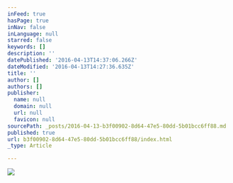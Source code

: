 ```yaml
---
inFeed: true
hasPage: true
inNav: false
inLanguage: null
starred: false
keywords: []
description: ''
datePublished: '2016-04-13T14:37:06.266Z'
dateModified: '2016-04-13T14:27:36.635Z'
title: ''
author: []
authors: []
publisher:
  name: null
  domain: null
  url: null
  favicon: null
sourcePath: _posts/2016-04-13-b3f00902-8d64-47e5-80dd-5b01bcc6ff88.md
published: true
url: b3f00902-8d64-47e5-80dd-5b01bcc6ff88/index.html
_type: Article

---
```

![](https://the-grid-user-content.s3-us-west-2.amazonaws.com/cb1eb878-a635-43bd-8d01-1e71527b028a.jpg)